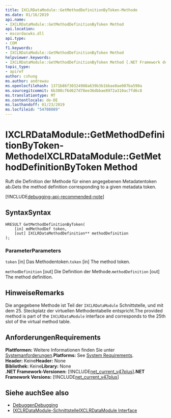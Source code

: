 ```yaml
---
title: IXCLRDataModule::GetMethodDefinitionByToken-Methode
ms.date: 01/16/2019
api.name:
- IXCLRDataModule::GetMethodDefinitionByToken Method
api.location:
- mscordacwks.dll
api.type:
- COM
f1.keywords:
- IXCLRDataModule::GetMethodDefinitionByToken Method
helpviewer.keywords:
- IXCLRDataModule::GetMethodDefinitionByToken Method [.NET Framework debugging]
topic_type:
- apiref
author: cshung
ms.author: andrewau
ms.openlocfilehash: 1371b86f30324908a639b3b1bbae0ae007ba590a
ms.sourcegitcommit: 6b308cf6d627d78ee36dbbae8972a310ac7fd6c8
ms.translationtype: MT
ms.contentlocale: de-DE
ms.lasthandoff: 01/23/2019
ms.locfileid: "54708089"
---
```

# <a name="ixclrdatamodulegetmethoddefinitionbytoken-method"></a><span data-ttu-id="9c9d4-102">IXCLRDataModule::GetMethodDefinitionByToken-Methode</span><span class="sxs-lookup"><span data-stu-id="9c9d4-102">IXCLRDataModule::GetMethodDefinitionByToken Method</span></span>

<span data-ttu-id="9c9d4-103">Ruft die Definition der Methode für einen angegebenen Metadatentoken ab.</span><span class="sxs-lookup"><span data-stu-id="9c9d4-103">Gets the method definition corresponding to a given metadata token.</span></span>

[!INCLUDE[debugging-api-recommended-note](../../../../includes/debugging-api-recommended-note.md)]

## <a name="syntax"></a><span data-ttu-id="9c9d4-104">Syntax</span><span class="sxs-lookup"><span data-stu-id="9c9d4-104">Syntax</span></span>

```
HRESULT GetMethodDefinitionByToken(
    [in] mdMethodDef token,
    [out] IXCLRDataMethodDefinition** methodDefinition
);
```

### <a name="parameters"></a><span data-ttu-id="9c9d4-105">Parameter</span><span class="sxs-lookup"><span data-stu-id="9c9d4-105">Parameters</span></span>

<span data-ttu-id="9c9d4-106">`token` [in] Das Methodentoken.</span><span class="sxs-lookup"><span data-stu-id="9c9d4-106">`token` [in] The method token.</span></span>

<span data-ttu-id="9c9d4-107">`methodDefinition` [out] Die Definition der Methode.</span><span class="sxs-lookup"><span data-stu-id="9c9d4-107">`methodDefinition` [out] The method definition.</span></span>

## <a name="remarks"></a><span data-ttu-id="9c9d4-108">Hinweise</span><span class="sxs-lookup"><span data-stu-id="9c9d4-108">Remarks</span></span>

<span data-ttu-id="9c9d4-109">Die angegebene Methode ist Teil der `IXCLRDataModule` Schnittstelle, und mit dem 25. Steckplatz der virtuellen Methodentabelle entspricht.</span><span class="sxs-lookup"><span data-stu-id="9c9d4-109">The provided method is part of the `IXCLRDataModule` interface and corresponds to the 25th slot of the virtual method table.</span></span>

## <a name="requirements"></a><span data-ttu-id="9c9d4-110">Anforderungen</span><span class="sxs-lookup"><span data-stu-id="9c9d4-110">Requirements</span></span>

<span data-ttu-id="9c9d4-111">**Plattformen:** Weitere Informationen finden Sie unter [Systemanforderungen](../../../../docs/framework/get-started/system-requirements.md).</span><span class="sxs-lookup"><span data-stu-id="9c9d4-111">**Platforms:** See [System Requirements](../../../../docs/framework/get-started/system-requirements.md).</span></span>  
<span data-ttu-id="9c9d4-112">**Header:** Keine</span><span class="sxs-lookup"><span data-stu-id="9c9d4-112">**Header:** None</span></span>  
<span data-ttu-id="9c9d4-113">**Bibliothek:** Keine</span><span class="sxs-lookup"><span data-stu-id="9c9d4-113">**Library:** None</span></span>  
<span data-ttu-id="9c9d4-114">**.NET Framework-Versionen:** [!INCLUDE[net_current_v47plus](../../../../includes/net-current-v47plus.md)]</span><span class="sxs-lookup"><span data-stu-id="9c9d4-114">**.NET Framework Versions:** [!INCLUDE[net_current_v47plus](../../../../includes/net-current-v47plus.md)]</span></span>  
 
## <a name="see-also"></a><span data-ttu-id="9c9d4-115">Siehe auch</span><span class="sxs-lookup"><span data-stu-id="9c9d4-115">See also</span></span>

- [<span data-ttu-id="9c9d4-116">Debuggen</span><span class="sxs-lookup"><span data-stu-id="9c9d4-116">Debugging</span></span>](../../../../docs/framework/unmanaged-api/debugging/index.md)
- [<span data-ttu-id="9c9d4-117">IXCLRDataModule-Schnittstelle</span><span class="sxs-lookup"><span data-stu-id="9c9d4-117">IXCLRDataModule Interface</span></span>](../../../../docs/framework/unmanaged-api/debugging/ixclrdatamodule-interface.md)
